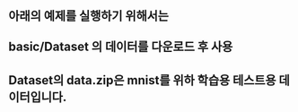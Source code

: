 ## 아래의 예제를 실행하기 위해서는 <br/> <br/>basic/Dataset 의 데이터를 다운로드 후 사용

## Dataset의 data.zip은 mnist를 위하 학습용 테스트용 데이터입니다.
